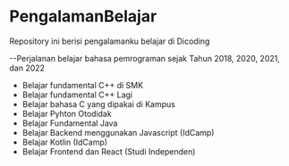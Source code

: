 # PengalamanBelajar
Repository ini berisi pengalamanku belajar di Dicoding

--Perjalanan belajar bahasa pemrograman sejak Tahun 2018, 2020, 2021, dan 2022
- Belajar fundamental C++ di SMK
- Belajar fundamental C++ Lagi
- Belajar bahasa C yang dipakai di Kampus
- Belajar Pyhton Otodidak
- Belajar Fundamental Java
- Belajar Backend menggunakan Javascript (IdCamp)
- Belajar Kotlin (IdCamp)
- Belajar Frontend dan React (Studi Independen)

